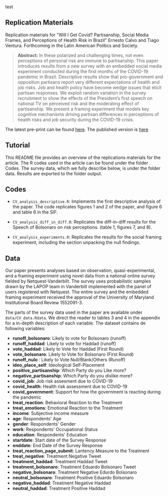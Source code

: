 test
## Replication Materials

Replication materials for "Will I Get Covid? Partisanship, Social Media Frames, and Perceptions of Health Risk in Brazil" Ernesto Calvo and Tiago Ventura. Forthcoming in the Latin American Politics and Society. 

> __Abstract:__
> In these polarized and challenging times, not even perceptions of personal risk are immune to partisanship. This paper introduces results from a new survey with an embedded social media experiment conducted during the first months of the COVID-19 pandemic in Brazil. Descriptive results show that pro-government and opposition partisans report very
different expectations of health and job risks. Job and health policy have become wedge issues that elicit partisan responses. We exploit random variation in the survey recruitment to show the effects of the President’s first speech on national TV on perceived risk and the moderating effect of partisanship. We present a framing experiment that models key cognitive mechanisms driving partisan differences in perceptions of health risks and job security during the COVID-19 crisis.

The latest pre-print can be found [here](Covid_social_media_LAPS.pdf). The published version is [here]()

## Tutorial 

This README file provides an overview of the replications materials for the article. The R codes used in the article can be found under the folder Codes. The survey data, which we fully describe below, is under the folder data. Results are exported to the folder output. 

## Codes

- `CV_analysis_descriptive.R`: Implements the first descriptive analysis of the paper. The code replicates figures 1 and 2 of the paper, and figure 6 and table 6 in the SIF. 

- `CV_analysis_diff_in_diff.R`: Replicates the diff-in-diff results for the Speech of Bolsonaro on risk perceptions. (table 1, figures 7, and 8).

- `CV_analysis_experiments.R`: Replicates the results for the social framing experiment, including the section unpacking the null findings. 

## Data

Our paper presents analyses based on observation, quasi-experimental, and a framing experiment using novel data from a national online survey fielded by Netquest-Vanderbilt. The survey uses probabilistic samples drawn by the LAPOP team in Vanderbilt implemented with the panel of users registered with Netquest.  The entire survey and the embedded framing experiment received the approval of the University of Maryland Institutional Board Review 1552091-3. 

The parts of the survey data used in the paper are available under `data/CV_data.Rdata`. We direct the reader to tables 3 and 4 in the appendix for a in-depth description of each variable.  The dataset contains de following variables:

- **runoff_bolsonaro**: Likely to vote for Bolsonaro (runoff)          
- **runoff_haddad**: Likely to vote for Haddad (runoff)
- **vote_haddad**: Likely to Vote for Haddad (First Round)               
- **vote_bolsonaro**: Likely to Vote for Bolsonaro (First Round)        
- **runoff_nulo** : Likely to Vote Null/Blank/Others (Runoff)              
- **ideo_place_self**: Ideological Self-Placement    
- **positive_partisanship**: Which Party do you Like more?     
- **negative_partisanship**:  Which Party do you dislike more? 
- **covid_job**: Job risk assesment due to COVID-19                 
- **covid_health**: Health risk assessment due to COVID-19         
- **covid_government**: Support for how the government is reacting during the pandemic          
- **treat_reaction**: Behavioral Reaction to the Treatment      
- **treat_emotions**: Emotional Reaction to the Treatment            
- **income**: Subjective income measure 
- **age**: Respondents' Age                       
- **gender**: Respondents' Gender   
- **work**: Respondents' Occupational Status
- **education**: Respondents' Education  
- **startdate**: Start date of the Survey Response                 
- **enddate**: End Date of the Survey Response
- **treat_reaction_page_submit**: Lantency Measure to the Treatment
- **treat_negative**: Treatment Negative Tweet  
- **treatment_haddad**: Treatment Haddad Tweet 
- **treatment_bolsonaro**: Treatment Eduardo Bolsonaro Tweet     
- **negative_bolsonaro**: Treatment Negative Edurdo Bolsonaro     
- **neutral_bolsonaro**: Treatment Positive Eduardo Bolsonaro    
- **negative_haddad**: Treatment Negative Haddad           
- **neutral_haddad**: Treatment Positive Haddad




